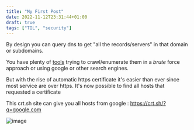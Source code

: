```yaml
---
title: "My First Post"
date: 2022-11-12T23:31:44+01:00
draft: true
tags: ["TIL", "security"]
---
```


By design you can query dns to get "all the records/servers" in that domain or subdomains.

You have plenty of [tools](https://github.com/nixawk/pentest-wiki/blob/master/1.Information-Gathering/How-to-gather-dns-information.md) trying to crawl/enumerate them in a _brute_ force approach or using google or other search engines.

But with the rise of automatic https certificate it's easier than ever since most service are over https.
It's now possible to find all hosts that requested a certificate

This crt.sh site can give you all hosts from google : https://crt.sh/?q=google.com

![image](https://user-images.githubusercontent.com/371692/201496725-9e106477-6b4f-461d-b993-ca15112fab8c.png)
